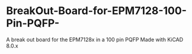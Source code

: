 # BreakOut-Board-for-EPM7128-100-Pin-PQFP-
A break out board for the EPM7128x in a 100 pin PQFP
Made with KiCAD 8.0.x

